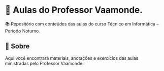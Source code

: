 # 📂 Aulas do Professor Vaamonde.

📚 Repositório com conteúdos das aulas do curso Técnico em Informática – Período Noturno.

## 📌 Sobre
Aqui você encontrará materiais, anotações e exercícios das aulas ministradas pelo Professor Vaamonde.
